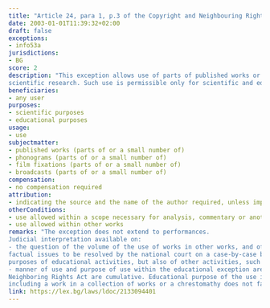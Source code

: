 ```yaml
---
title: "Article 24, para 1, p.3 of the Copyright and Neighbouring Rights Law (Член 24, ал.1, т.3 от Закона за авторското право и сродните му права)"
date: 2003-01-01T11:39:32+02:00 
draft: false
exceptions:
- info53a
jurisdictions:
- BG
score: 2
description: "This exception allows use of parts of published works or a small number of works in other works in a scope necessary for analysis, commentary or another kind of
scientific research. Such use is permissible only for scientific and educational purposes and requires indicating the source and the name of the author, unless impossible." 
beneficiaries:
- any user
purposes: 
- scientific purposes
- educational purposes
usage:
- use
subjectmatter:
- published works (parts of or a small number of)
- phonograms (parts of or a small number of)
- film fixations (parts of or a small number of)
- broadcasts (parts of or a small number of)
compensation:
- no compensation required
attribution: 
- indicating the source and the name of the author required, unless impossible
otherConditions: 
- use allowed within a scope necessary for analysis, commentary or another kind of scientific research
- use allowed within other works
remarks: "The exception does not extend to performances.
Judicial interpretation available on: 
- the question of the volume of the use of works in other works, and of the purpose and nature of the use (analysis, commentary or other type of scientific research) - these are
factual issues to be resolved by the national court on a case-by-case basis. When the manner and volume of reproduction in question allow the use of the works not only for the
purposes of educational activities, but also of other activities, such use cannot rely on the exception.
- manner of use and purpose of use within the educational exception are not different hypotheses of free use. Conditions stated in Art. 24, para 1, item 3 of the Copyright and
Neighboring Rights Act are cumulative. Educational purpose of the use is not enough. There has to be an element of analysis, commentary or other form of scientific research. Thus,
including a work in a collection of works or a chrestomathy does not fall under the educational exception notwithstanding the educational purpose of the use."
link: https://lex.bg/laws/ldoc/2133094401
---
```

